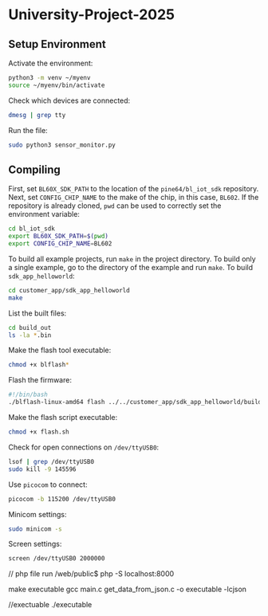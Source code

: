 # University-Project-2025

## Setup Environment

Activate the environment:
```sh
python3 -m venv ~/myenv
source ~/myenv/bin/activate
```

Check which devices are connected:
```sh
dmesg | grep tty
```

Run the file:
```sh
sudo python3 sensor_monitor.py
```

## Compiling

First, set `BL60X_SDK_PATH` to the location of the `pine64/bl_iot_sdk` repository. Next, set `CONFIG_CHIP_NAME` to the make of the chip, in this case, `BL602`. If the repository is already cloned, `pwd` can be used to correctly set the environment variable:
```sh
cd bl_iot_sdk
export BL60X_SDK_PATH=$(pwd)
export CONFIG_CHIP_NAME=BL602
```

To build all example projects, run `make` in the project directory. To build only a single example, go to the directory of the example and run `make`. To build `sdk_app_helloworld`:
```sh
cd customer_app/sdk_app_helloworld
make
```

List the built files:
```sh
cd build_out
ls -la *.bin
```

Make the flash tool executable:
```sh
chmod +x blflash*
```

Flash the firmware:
```sh
#!/bin/bash
./blflash-linux-amd64 flash ../../customer_app/sdk_app_helloworld/build_out/sdk_app_helloworld.bin --port /dev/ttyUSB0
```

Make the flash script executable:
```sh
chmod +x flash.sh
```

Check for open connections on `/dev/ttyUSB0`:
```sh
lsof | grep /dev/ttyUSB0
sudo kill -9 145596
```

Use `picocom` to connect:
```sh
picocom -b 115200 /dev/ttyUSB0
```

Minicom settings:
```sh
sudo minicom -s
```

Screen settings:
```sh
screen /dev/ttyUSB0 2000000
```

// php file run
/web/public$ php -S localhost:8000

make executable
gcc main.c get_data_from_json.c -o executable -lcjson

//exectuable
./executable